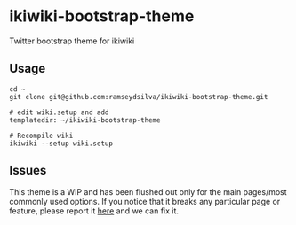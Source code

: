 ikiwiki-bootstrap-theme
=======================

Twitter bootstrap theme for ikiwiki

Usage
-----

```
cd ~
git clone git@github.com:ramseydsilva/ikiwiki-bootstrap-theme.git

# edit wiki.setup and add
templatedir: ~/ikiwiki-bootstrap-theme

# Recompile wiki
ikiwiki --setup wiki.setup
```

Issues
------

This theme is a WIP and has been flushed out only for the main pages/most commonly used options. If you notice that it breaks any 
particular page or feature, please report it [here] and we can fix it.

[here]: https://github.com/ramseydsilva/ikiwiki-bootstrap-theme/issues

